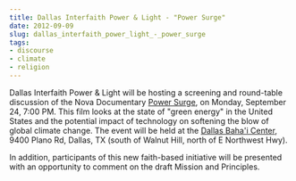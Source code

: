 ```yaml
---
title: Dallas Interfaith Power & Light - "Power Surge"
date: 2012-09-09
slug: dallas_interfaith_power_light_-_power_surge
tags:
- discourse
- climate
- religion
---
```


Dallas Interfaith Power &amp; Light will be hosting a screening and round-table
discussion of the Nova Documentary [Power Surge](https://www.pbs.org/wgbh/nova/tech/power-surge.html), on
Monday, September 24, 7:00 PM. This film looks at the state of "green energy" in
the United States and the potential impact of technology on softening the blow
of global climate change. The event will be held at the [Dallas Baha'i Center](https://www.bahaisofdallas.org/), 9400 Plano Rd,
Dallas, TX (south of Walnut Hill, north of E Northwest Hwy).

In addition, participants of this new faith-based initiative will be presented
with an opportunity to comment on the draft Mission and Principles.

<!-- truncate -->
